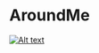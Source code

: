 # AroundMe

[![Alt text](https://i9.ytimg.com/vi/lsIOJSiexKE/mq1.jpg?sqp=CKyU2oAG&rs=AOn4CLCkjPplw7Tbn9vC9VW7qWMR3gqi2Q)](https://www.youtube.com/watch?v=lsIOJSiexKE&feature=youtu.be&ab_channel=Jeeedz)
